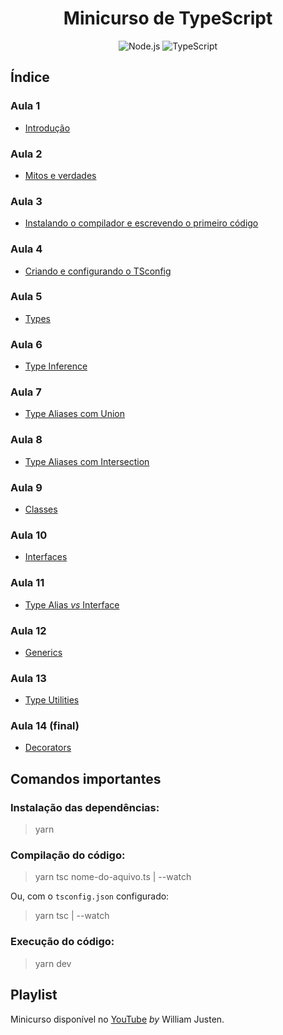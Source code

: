 <h1 align="center">
  Minicurso de TypeScript
</h1>

<p align="center">
  <img src="https://img.shields.io/badge/Node.js-339933?style=for-the-badge&logo=nodedotjs&logoColor=white" alt="Node.js">
  <img src="https://img.shields.io/badge/TypeScript-007ACC?style=for-the-badge&logo=typescript&logoColor=white" alt="TypeScript">
</p>

## Índice

### Aula 1
- [Introdução](aula1-introducao)

### Aula 2
- [Mitos e verdades](aula2-mitos-verdades)

### Aula 3
- [Instalando o compilador e escrevendo o primeiro código](aula3-instalando-compilador-escrevendo-primeiro-codigo)

### Aula 4
- [Criando e configurando o TSconfig](aula4-criando-configurando-tsconfig)

### Aula 5
- [Types](aula5-types)

### Aula 6
- [Type Inference](aula6-type-inference)

### Aula 7
- [Type Aliases com Union](aula7-type-aliases-union)

### Aula 8
- [Type Aliases com Intersection](aula8-type-aliases-intersection)

### Aula 9
- [Classes](aula9-classes)

### Aula 10
- [Interfaces](aula10-interfaces)

### Aula 11
- [Type Alias *vs* Interface](aula11-type-alias-interface)

### Aula 12
- [Generics](aula12-generics)

### Aula 13
- [Type Utilities](aula13-type-utilities)

### Aula 14 (final)
- [Decorators](aula14-decorators)

## Comandos importantes

### Instalação das dependências:
> yarn

### Compilação do código:
> yarn tsc nome-do-aquivo.ts | --watch

Ou, com o `tsconfig.json` configurado:

> yarn tsc | --watch

### Execução do código:
> yarn dev

## Playlist
Minicurso disponível no [YouTube](https://youtube.com/playlist?list=PLlAbYrWSYTiPanrzauGa7vMuve7_vnXG_) *by* William Justen.
